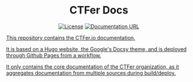 <div align="center">
    <h1>CTFer Docs</h1>
	<a href=""><img src="https://img.shields.io/github/license/ctfer-io/website?style=for-the-badge" alt="License"></a>
    <a href="https://docs.ctfer.io"><img src="https://img.shields.io/badge/website-blue?style=for-the-badge" alt="Documentation URL">
</div>

This repository contains the CTFer.io documentation.

It is based on a Hugo website, the Google's Docsy theme, and is deployed through Github Pages from a workflow.

It only contains the core documentation of the CTFer organization, as it aggregates documentation from multiple sources during build/deploy.
